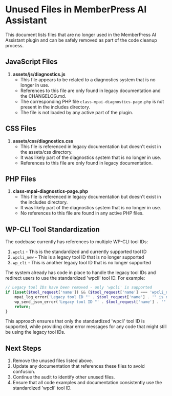 # Unused Files in MemberPress AI Assistant

This document lists files that are no longer used in the MemberPress AI Assistant plugin and can be safely removed as part of the code cleanup process.

## JavaScript Files

1. **assets/js/diagnostics.js**
   - This file appears to be related to a diagnostics system that is no longer in use.
   - References to this file are only found in legacy documentation and the CHANGELOG.md.
   - The corresponding PHP file `class-mpai-diagnostics-page.php` is not present in the includes directory.
   - The file is not loaded by any active part of the plugin.

## CSS Files

1. **assets/css/diagnostics.css**
   - This file is referenced in legacy documentation but doesn't exist in the assets/css directory.
   - It was likely part of the diagnostics system that is no longer in use.
   - References to this file are only found in legacy documentation.

## PHP Files

1. **class-mpai-diagnostics-page.php**
   - This file is referenced in legacy documentation but doesn't exist in the includes directory.
   - It was likely part of the diagnostics system that is no longer in use.
   - No references to this file are found in any active PHP files.

## WP-CLI Tool Standardization

The codebase currently has references to multiple WP-CLI tool IDs:
1. `wpcli` - This is the standardized and currently supported tool ID
2. `wpcli_new` - This is a legacy tool ID that is no longer supported
3. `wp_cli` - This is another legacy tool ID that is no longer supported

The system already has code in place to handle the legacy tool IDs and redirect users to use the standardized 'wpcli' tool ID. For example:

```php
// Legacy tool IDs have been removed - only 'wpcli' is supported
if (isset($tool_request['name']) && ($tool_request['name'] === 'wpcli_new' || $tool_request['name'] === 'wp_cli')) {
    mpai_log_error('Legacy tool ID "' . $tool_request['name'] . '" is no longer supported. Use "wpcli" instead.', 'ajax-handler');
    wp_send_json_error('Legacy tool ID "' . $tool_request['name'] . '" is no longer supported. Use "wpcli" instead.');
    return;
}
```

This approach ensures that only the standardized 'wpcli' tool ID is supported, while providing clear error messages for any code that might still be using the legacy tool IDs.

## Next Steps

1. Remove the unused files listed above.
2. Update any documentation that references these files to avoid confusion.
3. Continue the audit to identify other unused files.
4. Ensure that all code examples and documentation consistently use the standardized 'wpcli' tool ID.